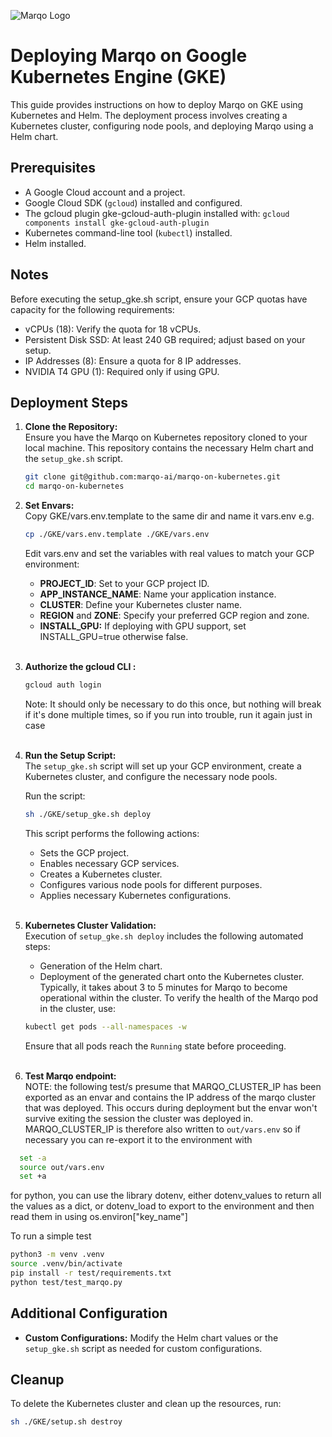 ![Marqo Logo](../resources/marqo.png)

# Deploying Marqo on Google Kubernetes Engine (GKE)

This guide provides instructions on how to deploy Marqo on GKE using Kubernetes and Helm. The deployment process involves creating a Kubernetes cluster, configuring node pools, and deploying Marqo using a Helm chart.

## Prerequisites

- A Google Cloud account and a project.
- Google Cloud SDK (`gcloud`) installed and configured.
- The gcloud plugin gke-gcloud-auth-plugin installed with: ```gcloud components install gke-gcloud-auth-plugin```
- Kubernetes command-line tool (`kubectl`) installed.
- Helm installed.

## Notes
Before executing the setup_gke.sh script, ensure your GCP quotas have capacity for the following requirements:

- vCPUs (18): Verify the quota for 18 vCPUs.
- Persistent Disk SSD: At least 240 GB required; adjust based on your setup.
- IP Addresses (8): Ensure a quota for 8 IP addresses.
- NVIDIA T4 GPU (1): Required only if using GPU.

## Deployment Steps

1. **Clone the Repository:**</br>
   Ensure you have the Marqo on Kubernetes repository cloned to your local machine. This repository contains the necessary Helm chart and the `setup_gke.sh` script.

   ```bash
   git clone git@github.com:marqo-ai/marqo-on-kubernetes.git
   cd marqo-on-kubernetes
   ```
   
2. **Set Envars:**</br>
   Copy GKE/vars.env.template to the same dir and name it vars.env e.g.
   ```bash
   cp ./GKE/vars.env.template ./GKE/vars.env
   ```
   Edit vars.env and set the variables with real values to match your GCP environment:
   - **PROJECT_ID**: Set to your GCP project ID.
   - **APP_INSTANCE_NAME**: Name your application instance.
   - **CLUSTER**: Define your Kubernetes cluster name.
   - **REGION** and **ZONE**: Specify your preferred GCP region and zone.
   - **INSTALL_GPU:** If deploying with GPU support, set INSTALL_GPU=true otherwise false.
   </br></br>

3. **Authorize the gcloud CLI :**
   ```bash
   gcloud auth login
   ```
   Note: It should only be necessary to do this once, but nothing will break if it's done multiple times, so if 
   you run into trouble, run it again just in case</br></br>

4. **Run the Setup Script:**</br>
   The `setup_gke.sh` script will set up your GCP environment, create a Kubernetes cluster, and configure the necessary node pools.

   Run the script:
   ```bash
   sh ./GKE/setup_gke.sh deploy
   ```

   This script performs the following actions:
   - Sets the GCP project.
   - Enables necessary GCP services.
   - Creates a Kubernetes cluster.
   - Configures various node pools for different purposes.
   - Applies necessary Kubernetes configurations.
   </br></br>
   
5. **Kubernetes Cluster Validation:**</br>
Execution of `setup_gke.sh deploy` includes the following automated steps:
   - Generation of the Helm chart.
   - Deployment of the generated chart onto the Kubernetes cluster.
   Typically, it takes about 3 to 5 minutes for Marqo to become operational within the cluster. To verify the health of the Marqo pod in the cluster, use:
   ```bash
   kubectl get pods --all-namespaces -w
   ```
   Ensure that all pods reach the `Running` state before proceeding.
   </br></br>

6. **Test Marqo endpoint:**</br>
NOTE: the following test/s presume that MARQO_CLUSTER_IP has been exported as an envar 
and contains the IP address of the marqo cluster that was deployed. 
This occurs during deployment but the envar won't survive exiting the session the cluster was deployed in.
MARQO_CLUSTER_IP is therefore also written to `out/vars.env` 
so if necessary you can re-export it to the environment with
```bash
  set -a
  source out/vars.env
  set +a
```
for python, you can use the library dotenv, either dotenv_values to return all the values as a dict, or dotenv_load 
to export to the environment and then read them in using os.environ["key_name"]

To run a simple test
```bash
python3 -m venv .venv
source .venv/bin/activate
pip install -r test/requirements.txt
python test/test_marqo.py
```

## Additional Configuration
- **Custom Configurations:** Modify the Helm chart values or the `setup_gke.sh` script as needed for custom configurations.

## Cleanup
To delete the Kubernetes cluster and clean up the resources, run:
```bash
sh ./GKE/setup.sh destroy
```
